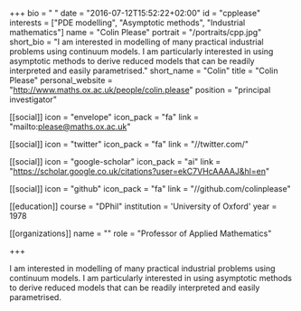 +++
bio = " "
date = "2016-07-12T15:52:22+02:00"
id = "cpplease"
interests = ["PDE modelling", "Asymptotic methods", "Industrial mathematics"]
name = "Colin Please"
portrait = "/portraits/cpp.jpg"
short_bio = "I am interested in modelling of many practical industrial problems using continuum models. I am particularly interested in using asymptotic methods to derive reduced models that can be readily interpreted and easily parametrised."
short_name = "Colin"
title = "Colin Please"
personal_website = "http://www.maths.ox.ac.uk/people/colin.please"
position = "principal investigator"

[[social]]
    icon = "envelope"
    icon_pack = "fa"
    link = "mailto:please@maths.ox.ac.uk"

[[social]]
    icon = "twitter"
    icon_pack = "fa"
    link = "//twitter.com/"

[[social]]
    icon = "google-scholar"
    icon_pack = "ai"
    link = "https://scholar.google.co.uk/citations?user=ekC7VHcAAAAJ&hl=en"

[[social]]
    icon = "github"
    icon_pack = "fa"
    link = "//github.com/colinplease"

[[education]]
    course = "DPhil"
    institution = 'University of Oxford'
    year = 1978

[[organizations]]
    name = ""
    role = "Professor of Applied Mathematics"

+++

I am interested in modelling of many practical industrial problems using continuum models. I am particularly interested in using asymptotic methods to derive reduced models that can be readily interpreted and easily parametrised.
